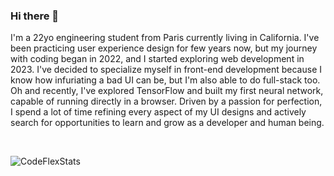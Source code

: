 ### Hi there 👋

I'm a 22yo engineering student from Paris currently living in California. 
I've been practicing user experience design for few years now, but my journey with coding began in 2022, and I started exploring web development in 2023. I've decided to specialize myself in front-end development because I know how infuriating a bad UI can be, but I'm also able to do full-stack too. Oh and recently, I've explored TensorFlow and built my first neural network, capable of running directly in a browser. 
Driven by a passion for perfection, I spend a lot of time refining every aspect of my UI designs and actively search for opportunities to learn and grow as a developer and human being.

<br>

![CodeFlexStats](https://codeflex.pages.dev/api/og/compare?avatar=https%3A%2F%2Favatars.githubusercontent.com%2Fu%2F57815261%3Fv%3D4&github=1413&lc=64&name=Matthieu+Delarue)


<!--
**MatthewDlr/MatthewDlr** is a ✨ _special_ ✨ repository because its `README.md` (this file) appears on your GitHub profile.

Here are some ideas to get you started:

- 🔭 I’m currently working on ...
- 🌱 I’m currently learning ...
- 👯 I’m looking to collaborate on ...
- 🤔 I’m looking for help with ...
- 💬 Ask me about ...
- 📫 How to reach me: ...
- 😄 Pronouns: ...
- ⚡ Fun fact: ...
-->
